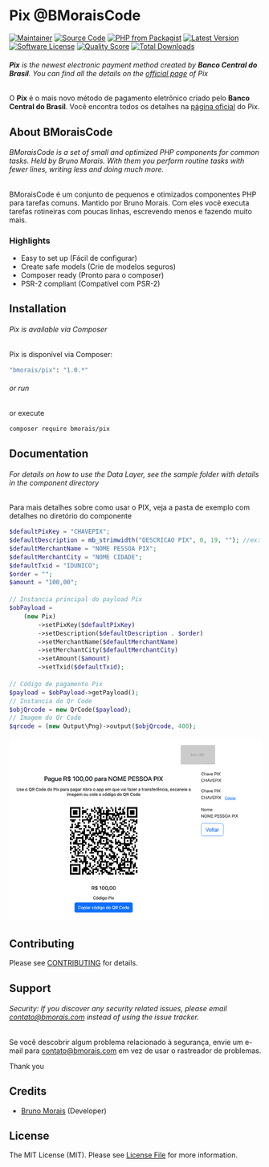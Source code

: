 # Pix @BMoraisCode

[![Maintainer](http://img.shields.io/badge/maintainer-@brunobmorais-blue.svg?style=flat-square)](https://linkedin.com/in/brunobmorais)
[![Source Code](http://img.shields.io/badge/source-bmorais/pix-blue.svg?style=flat-square)](https://github.com/brunobmorais/php-pix)
[![PHP from Packagist](https://img.shields.io/packagist/php-v/bmorais/pix.svg?style=flat-square)](https://packagist.org/packages/bmorais/pix)
[![Latest Version](https://img.shields.io/github/release/brunobmorais/php-pix.svg?style=flat-square)](https://github.com/brunobmorais/php-pix/releases)
[![Software License](https://img.shields.io/badge/license-MIT-brightgreen.svg?style=flat-square)](LICENSE)
[![Quality Score](https://img.shields.io/scrutinizer/g/brunobmorais/php-pix.svg?style=flat-square)](https://scrutinizer-ci.com/g/brunobmorais/php-pix)
[![Total Downloads](https://img.shields.io/packagist/dt/bmorais/pix.svg?style=flat-square)](https://packagist.org/packages/bmorais/pix)

###### **Pix** is the newest electronic payment method created by **Banco Central do Brasil**. You can find all the details on the [official page](https://www.bcb.gov.br/estabilidadefinanceira/pix) of Pix

O **Pix** é o mais novo método de pagamento eletrônico criado pelo **Banco Central do Brasil**. Você encontra todos os detalhes na [página oficial](https://www.bcb.gov.br/estabilidadefinanceira/pix) do Pix.

## About BMoraisCode

###### BMoraisCode is a set of small and optimized PHP components for common tasks. Held by Bruno Morais. With them you perform routine tasks with fewer lines, writing less and doing much more.

BMoraisCode é um conjunto de pequenos e otimizados componentes PHP para tarefas comuns. Mantido por Bruno Morais. Com eles você executa tarefas rotineiras com poucas linhas, escrevendo menos e fazendo muito mais.

### Highlights

- Easy to set up (Fácil de configurar)
- Create safe models (Crie de modelos seguros)
- Composer ready (Pronto para o composer)
- PSR-2 compliant (Compatível com PSR-2)

## Installation

###### Pix is available via Composer

Pix is disponível via Composer:

```bash
"bmorais/pix": "1.0.*"
```

###### or run

or execute

```bash
composer require bmorais/pix
```

## Documentation

###### For details on how to use the Data Layer, see the sample folder with details in the component directory

Para mais detalhes sobre como usar o PIX, veja a pasta de exemplo com detalhes no diretório do componente

```php
$defaultPíxKey = "CHAVEPIX";
$defaultDescription = mb_strimwidth("DESCRICAO PIX", 0, 19, ""); //ex: Pagamento do pedido
$defaultMerchantName = "NOME PESSOA PIX";
$defaultMerchantCity = "NOME CIDADE";
$defaultTxid = "IDUNICO";
$order = "";
$amount = "100,00";

// Instancia principal do payload Pix
$obPayload =
    (new Pix)
        ->setPixKey($defaultPíxKey)
        ->setDescription($defaultDescription . $order)
        ->setMerchantName($defaultMerchantName)
        ->setMerchantCity($defaultMerchantCity)
        ->setAmount($amount)
        ->setTxid($defaultTxid);

// Código de pagamento Pix
$payload = $obPayload->getPayload();
// Instancia do Qr Code
$objQrcode = new QrCode($payload);
// Imagem do Qr Code
$qrcode = (new Output\Png)->output($objQrcode, 400);
```

<img src="/example/example1.png" alt="exemple1"/>

## Contributing

Please see [CONTRIBUTING](https://github.com/brunobmorais/php-pix/blob/master/CONTRIBUTING.md) for details.

## Support

###### Security: If you discover any security related issues, please email contato@bmorais.com instead of using the issue tracker.

Se você descobrir algum problema relacionado à segurança, envie um e-mail para contato@bmorais.com em vez de usar o
rastreador de problemas.

Thank you

## Credits

- [Bruno Morais](https://github.com/brunobmorais) (Developer)

## License

The MIT License (MIT). Please see [License File](https://github.com/brunobmorais/php-pix/blob/master/LICENSE) for more
information.